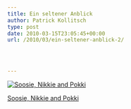 ```yaml
---
title: Ein seltener Anblick
author: Patrick Kollitsch
type: post
date: 2010-03-15T23:05:45+00:00
url: /2010/03/ein-seltener-anblick-2/




---
```

<div class="media image">
  <a href="http://www.flickr.com/photos/schreibblogade/4431009620/" title="Soosie, Nikkie and Pokki"><img src="//farm3.static.flickr.com/2803/4431009620_15fdd782a2.jpg" alt="Soosie, Nikkie and Pokki" /></p> 
  
  <p>
    Soosie, Nikkie and Pokki
  </p>
  
  <p>
    </a></div>